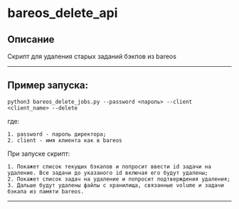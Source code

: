 # bareos_delete_api

## Описание 

Скрипт для удаления старых заданий бэкпов из bareos

--------

## Пример запуска:

```
python3 bareos_delete_jobs.py --password <пароль> --client <client_name> --delete 
```

где:

    1. password - пароль директора;
    2. client - имя клиента как в bareos

При запуске скрипт:
    
    1. Покажет список текущих бэкапов и попросит ввести id задачи на удаление. Все задачи до указаного id включая его будут удалены;
    2. Покажет список задач на удаление и попросит подтверждения удаления;
    3. Дальше будут удалены файлы с хранилища, связанные volume и задачи бэкапа из памяти bareos. 

------------------
